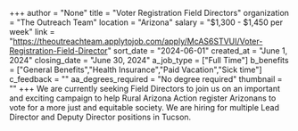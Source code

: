 +++
author = "None"
title = "Voter Registration Field Directors"
organization = "The Outreach Team"
location = "Arizona"
salary = "$1,300 - $1,450 per week"
link = "https://theoutreachteam.applytojob.com/apply/McAS6STVUI/Voter-Registration-Field-Director"
sort_date = "2024-06-01"
created_at = "June 1, 2024"
closing_date = "June 30, 2024"
a_job_type = ["Full Time"]
b_benefits = ["General Benefits","Health Insurance","Paid Vacation","Sick time"]
c_feedback = ""
aa_degrees_required = "No degree required"
thumbnail = ""
+++
We are currently seeking Field Directors to join us on an important and exciting campaign to help Rural Arizona Action register Arizonans to vote for a more just and equitable society. We are hiring for multiple Lead Director and Deputy Director positions in Tucson.